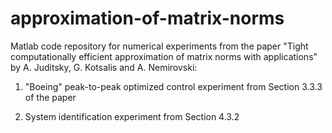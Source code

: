 # approximation-of-matrix-norms
Matlab code repository for numerical experiments from the paper "Tight computationally efficient approximation of matrix norms with applications" by A. Juditsky, G. Kotsalis and A. Nemirovski:

1. "Boeing" peak-to-peak optimized control experiment from Section 3.3.3 of the paper

2. System identification experiment from Section 4.3.2 

